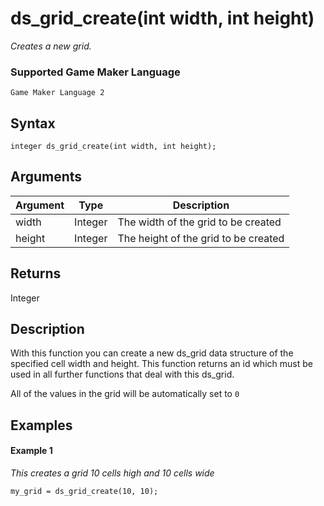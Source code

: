 # ds_grid_create(int width, int height)

*Creates a new grid.*

### Supported Game Maker Language
`Game Maker Language 2`

## Syntax

```
integer ds_grid_create(int width, int height);
```

## Arguments

|Argument|Type   |Description                         |
|--------|-------|------------------------------------|
|width   |Integer|The width of the grid to be created |
|height  |Integer|The height of the grid to be created|

## Returns

Integer

## Description

With this function you can create a new ds_grid data structure of the specified cell width and height. This function returns an id which must be used in all further functions that deal with this ds_grid.

All of the values in the grid will be automatically set to `0`

## Examples

#### Example 1

*This creates a grid 10 cells high and 10 cells wide*

```
my_grid = ds_grid_create(10, 10);
```